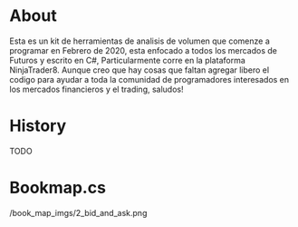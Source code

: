 <h1>About</h1>
Esta es un kit de herramientas de analisis de volumen que comenze a programar en Febrero de 2020, esta enfocado a todos los mercados de Futuros y escrito en C#, Particularmente corre en la plataforma NinjaTrader8. Aunque creo que hay cosas que faltan agregar libero el codigo para ayudar a toda la comunidad de programadores interesados en los mercados financieros y el trading, saludos!
<br/>

<h1>History</h1>
TODO

# Bookmap.cs

<img>/book_map_imgs/2_bid_and_ask.png</img>
